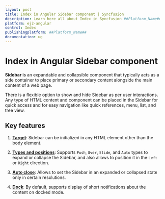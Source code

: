 ```yaml
---
layout: post
title: Index in Angular Sidebar component | Syncfusion
description: Learn here all about Index in Syncfusion ##Platform_Name## Sidebar component of Syncfusion Essential JS 2 and more.
platform: ej2-angular
control: Index 
publishingplatform: ##Platform_Name##
documentation: ug
---
```


# Index in Angular Sidebar component

**Sidebar** is an expandable and collapsible component that typically acts as a side container to place primary or
secondary content alongside the main content of a web page.

There is a flexible option to show and hide Sidebar as per user interactions. Any type of HTML content and component
 can be  placed in the Sidebar for quick access and for easy navigation like quick references, menu, list, and tree view.

## Key features

1. **[Target](/sidebar/custom-context/)**: Sidebar can be initialized in any HTML element other than the body element.

2. **[Types and positions](/sidebar/types/)**: Supports `Push`, `Over`, `Slide`, and `Auto` types to expand or collapse
 the Sidebar, and also allows to position it in the `Left` or `Right` direction.

3. **[Auto close](/sidebar/auto-close/)**: Allows to set the Sidebar in an expanded or collapsed state only in certain resolutions.

4. **[Dock](/sidebar/docking-sidebar/)**: By default, supports display of short notifications about the content on docked mode.